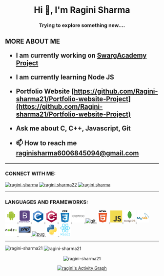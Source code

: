 <h1 align="center">Hi 👋, I'm Ragini Sharma</h1>
<h3 align="center">Trying to explore something new....</h3>
<h2> MORE ABOUT ME 
  
- I am currently working on [SwargAcademy Project](https://github.com/Ragini-sharma21/Swarg-Dance-Academy-Project)

- I am currently learning **Node JS**

- Portfolio Website [https://github.com/Ragini-sharma21/Portfolio-website-Project](https://github.com/Ragini-sharma21/Portfolio-website-Project)

- Ask me about **C, C++, Javascript, Git**

- 📫 How to reach me **raginisharma6006845094@gmail.com**

 <hr>
  
<h3 align="left">CONNECT WITH ME:</h3>
<p align="left">
<a href="https://linkedin.com/in/ragini-sharma" target="blank"><img align="center" src="https://raw.githubusercontent.com/rahuldkjain/github-profile-readme-generator/master/src/images/icons/Social/linked-in-alt.svg" alt="ragini-sharma" height="30" width="40" /></a>
<a href="https://instagram.com/ragini.sharma22" target="blank"><img align="center" src="https://raw.githubusercontent.com/rahuldkjain/github-profile-readme-generator/master/src/images/icons/Social/instagram.svg" alt="ragini.sharma22" height="30" width="40" /></a>
<a href="https://www.leetcode.com/ragini sharma" target="blank"><img align="center" src="https://raw.githubusercontent.com/rahuldkjain/github-profile-readme-generator/master/src/images/icons/Social/leet-code.svg" alt="ragini sharma" height="30" width="40" /></a> </p>

<hr>
  
<h3 align="left">LANGUAGES AND FRAMEWORKS:</h3>
<p align="left"> <a href="https://developer.android.com" target="_blank" rel="noreferrer"> <img src="https://raw.githubusercontent.com/devicons/devicon/master/icons/android/android-original-wordmark.svg" alt="android" width="40" height="40"/> </a> <a href="https://getbootstrap.com" target="_blank" rel="noreferrer"> <img src="https://raw.githubusercontent.com/devicons/devicon/master/icons/bootstrap/bootstrap-plain-wordmark.svg" alt="bootstrap" width="40" height="40"/> </a> <a href="https://www.cprogramming.com/" target="_blank" rel="noreferrer"> <img src="https://raw.githubusercontent.com/devicons/devicon/master/icons/c/c-original.svg" alt="c" width="40" height="40"/> </a> <a href="https://www.w3schools.com/cpp/" target="_blank" rel="noreferrer"> <img src="https://raw.githubusercontent.com/devicons/devicon/master/icons/cplusplus/cplusplus-original.svg" alt="cplusplus" width="40" height="40"/> </a> <a href="https://www.w3schools.com/css/" target="_blank" rel="noreferrer"> <img src="https://raw.githubusercontent.com/devicons/devicon/master/icons/css3/css3-original-wordmark.svg" alt="css3" width="40" height="40"/> </a> <a href="https://expressjs.com" target="_blank" rel="noreferrer"> <img src="https://raw.githubusercontent.com/devicons/devicon/master/icons/express/express-original-wordmark.svg" alt="express" width="40" height="40"/> </a> <a href="https://git-scm.com/" target="_blank" rel="noreferrer"> <img src="https://www.vectorlogo.zone/logos/git-scm/git-scm-icon.svg" alt="git" width="40" height="40"/> </a> <a href="https://www.w3.org/html/" target="_blank" rel="noreferrer"> <img src="https://raw.githubusercontent.com/devicons/devicon/master/icons/html5/html5-original-wordmark.svg" alt="html5" width="40" height="40"/> </a> <a href="https://developer.mozilla.org/en-US/docs/Web/JavaScript" target="_blank" rel="noreferrer"> <img src="https://raw.githubusercontent.com/devicons/devicon/master/icons/javascript/javascript-original.svg" alt="javascript" width="40" height="40"/> </a> <a href="https://www.mongodb.com/" target="_blank" rel="noreferrer"> <img src="https://raw.githubusercontent.com/devicons/devicon/master/icons/mongodb/mongodb-original-wordmark.svg" alt="mongodb" width="40" height="40"/> </a> <a href="https://www.mysql.com/" target="_blank" rel="noreferrer"> <img src="https://raw.githubusercontent.com/devicons/devicon/master/icons/mysql/mysql-original-wordmark.svg" alt="mysql" width="40" height="40"/> </a> <a href="https://nodejs.org" target="_blank" rel="noreferrer"> <img src="https://raw.githubusercontent.com/devicons/devicon/master/icons/nodejs/nodejs-original-wordmark.svg" alt="nodejs" width="40" height="40"/> </a> <a href="https://www.php.net" target="_blank" rel="noreferrer"> <img src="https://raw.githubusercontent.com/devicons/devicon/master/icons/php/php-original.svg" alt="php" width="40" height="40"/> </a> <a href="https://pugjs.org" target="_blank" rel="noreferrer"> <img src="https://cdn.worldvectorlogo.com/logos/pug.svg" alt="pug" width="40" height="40"/> </a> <a href="https://www.python.org" target="_blank" rel="noreferrer"> <img src="https://raw.githubusercontent.com/devicons/devicon/master/icons/python/python-original.svg" alt="python" width="40" height="40"/> </a> <a href="https://reactjs.org/" target="_blank" rel="noreferrer"> <img src="https://raw.githubusercontent.com/devicons/devicon/master/icons/react/react-original-wordmark.svg" alt="react" width="40" height="40"/> </a> </p>

<hr>
 
<p><img align="left" src="https://github-readme-stats.vercel.app/api/top-langs?username=ragini-sharma21&show_icons=true&theme=dark&locale=en&layout=compact" alt="ragini-sharma21" /></p>

<p>&nbsp;<img align="center" src="https://github-readme-stats.vercel.app/api?username=ragini-sharma21&show_icons=true&theme=dark&locale=en" alt="ragini-sharma21" /></p>

<div align="center">
<p><img align="center" src="https://github-readme-streak-stats.herokuapp.com/?user=ragini-sharma21&theme=dark" alt="ragini-sharma21" /></p>


<a href="https://github.com/Ragini-sharma21/github-readme-activity-graph"><img alt="ragini's Activity Graph" src="https://activity-graph.herokuapp.com/graph?username=Ragini-sharma21&bg_color=0D1117&color=5BCDEC&line=5BCDEC&point=FFFFFF&hide_border=true" /></a>

<br/>
<br/>
